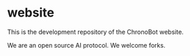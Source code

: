 # website
This is the development repository of the ChronoBot website.

We are an open source AI protocol.  We welcome forks.
